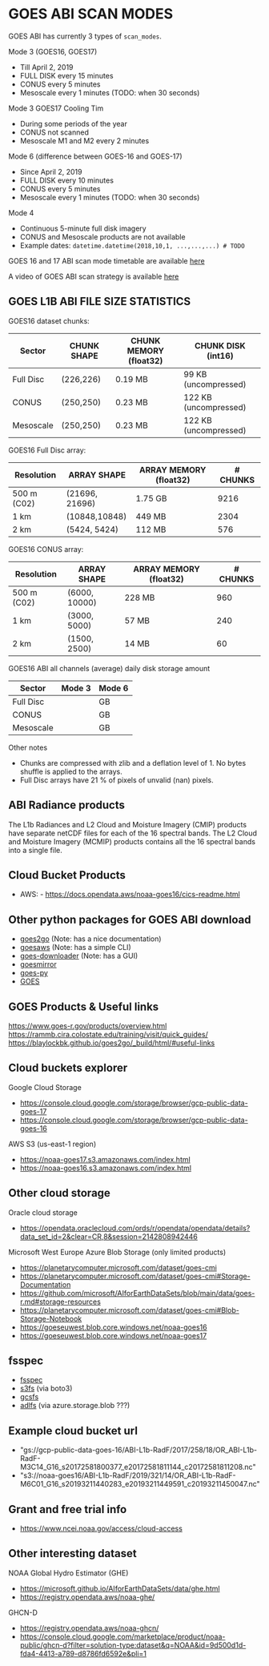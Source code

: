 # GOES ABI SCAN MODES 

GOES ABI has currently 3 types of `scan_modes`.

Mode 3 (GOES16, GOES17)
- Till April 2, 2019 
- FULL DISK every 15 minutes 
- CONUS every 5 minutes
- Mesoscale every 1 minutes  (TODO: when 30 seconds)

Mode 3 GOES17 Cooling Tim 
- During some periods of the year
- CONUS not scanned 
- Mesoscale M1 and M2 every 2 minutes

Mode 6 (difference between GOES-16  and GOES-17)
- Since  April 2, 2019 
- FULL DISK every 10 minutes 
- CONUS every 5 minutes
- Mesoscale every 1 minutes  (TODO: when 30 seconds)

Mode 4 
- Continuous 5-minute full disk imagery 
- CONUS and Mesoscale products are not available
- Example dates: `datetime.datetime(2018,10,1, ...,...,...) # TODO`

GOES 16 and 17 ABI scan mode timetable are available [here](https://www.goes-r.gov/users/abiScanModeInfo.html)

A video of GOES ABI scan strategy is available [here](shttps://www.youtube.com/watch?v=qCAPwgQR13w&ab_channel=NOAASatellites)

## GOES L1B ABI FILE SIZE STATISTICS 

GOES16 dataset chunks:

| Sector    | CHUNK SHAPE | CHUNK MEMORY (float32) | CHUNK DISK (int16)    |
|-----------|-------------|------------------------|-----------------------|
| Full Disc | (226,226)   | 0.19 MB                | 99 KB (uncompressed)  |
| CONUS     | (250,250)   | 0.23 MB                | 122 KB (uncompressed) |
| Mesoscale | (250,250)   | 0.23 MB                | 122 KB (uncompressed) |

GOES16 Full Disc array: 

| Resolution  | ARRAY SHAPE    | ARRAY MEMORY (float32) | # CHUNKS |
|-------------|----------------|------------------------|----------|
| 500 m (C02) | (21696, 21696) | 1.75 GB                | 9216     |
| 1 km        | (10848,10848)  | 449 MB                 | 2304     |
| 2 km        | (5424, 5424)   | 112 MB                 | 576      |

GOES16 CONUS array:

| Resolution  | ARRAY SHAPE   | ARRAY MEMORY (float32) | # CHUNKS |
|-------------|---------------|------------------------|----------|
| 500 m (C02) | (6000, 10000) | 228 MB                 | 960      |
| 1 km        | (3000, 5000)  | 57 MB                  | 240      |
| 2 km        | (1500, 2500)  | 14 MB                  | 60       |

GOES16 ABI all channels (average) daily disk storage amount 

| Sector    | Mode 3 | Mode 6  |  
|-----------|--------|---------| 
| Full Disc |        |      GB | 
| CONUS     |        |      GB | 
| Mesoscale |        |      GB | 

Other notes
- Chunks are compressed with zlib and a deflation level of 1. No bytes shuffle is applied to the arrays.
- Full Disc arrays have 21 % of pixels of unvalid (nan) pixels. 


## ABI Radiance products 

The L1b Radiances and L2 Cloud and Moisture Imagery (CMIP) products have separate netCDF files for each of the 16 spectral bands.
The L2 Cloud and Moisture Imagery (MCMIP) products contains all the 16 spectral bands into a single file.


## Cloud Bucket Products 
- AWS: - https://docs.opendata.aws/noaa-goes16/cics-readme.html
 

## Other python packages for GOES ABI download 
- [goes2go](https://github.com/blaylockbk/goes2go) (Note: has a nice documentation)
- [goesaws](https://github.com/mnichol3/goesaws) (Note: has a simple CLI)
- [goes-downloader](https://github.com/uba/goes-downloader) (Note: has a GUI)
- [goesmirror](https://github.com/meteoswiss-mdr/goesmirror/blob/master/goesmirror/goesmirror.py)
- [goes-py](https://github.com/palexandremello/goes-py)
- [GOES](https://github.com/joaohenry23/GOES)


## GOES Products & Useful links
https://www.goes-r.gov/products/overview.html
https://rammb.cira.colostate.edu/training/visit/quick_guides/
https://blaylockbk.github.io/goes2go/_build/html/#useful-links

## Cloud buckets explorer 
Google Cloud Storage  
- https://console.cloud.google.com/storage/browser/gcp-public-data-goes-17
- https://console.cloud.google.com/storage/browser/gcp-public-data-goes-16

AWS S3 (us-east-1 region)
- https://noaa-goes17.s3.amazonaws.com/index.html
- https://noaa-goes16.s3.amazonaws.com/index.html

## Other cloud storage 
Oracle cloud storage 
- https://opendata.oraclecloud.com/ords/r/opendata/opendata/details?data_set_id=2&clear=CR,8&session=2142808942446

Microsoft West Europe Azure Blob Storage  (only limited products)
- https://planetarycomputer.microsoft.com/dataset/goes-cmi
- https://planetarycomputer.microsoft.com/dataset/goes-cmi#Storage-Documentation
- https://github.com/microsoft/AIforEarthDataSets/blob/main/data/goes-r.md#storage-resources
- https://planetarycomputer.microsoft.com/dataset/goes-cmi#Blob-Storage-Notebook
- https://goeseuwest.blob.core.windows.net/noaa-goes16
- https://goeseuwest.blob.core.windows.net/noaa-goes17

## fsspec
- [fsspec](https://github.com/fsspec)
- [s3fs](https://s3fs.readthedocs.io/en/latest/) (via boto3)
- [gcsfs](https://gcsfs.readthedocs.io/en/latest/index.html)
- [adlfs](https://github.com/fsspec/adlfs)  (via azure.storage.blob ???)

## Example cloud bucket url  

- "gs://gcp-public-data-goes-16/ABI-L1b-RadF/2017/258/18/OR_ABI-L1b-RadF-M3C14_G16_s20172581800377_e20172581811144_c20172581811208.nc"
- "s3://noaa-goes16/ABI-L1b-RadF/2019/321/14/OR_ABI-L1b-RadF-M6C01_G16_s20193211440283_e20193211449591_c20193211450047.nc"
 
## Grant and free trial info 
- https://www.ncei.noaa.gov/access/cloud-access

## Other interesting dataset 

NOAA Global Hydro Estimator (GHE)
- https://microsoft.github.io/AIforEarthDataSets/data/ghe.html
- https://registry.opendata.aws/noaa-ghe/

GHCN-D
- https://registry.opendata.aws/noaa-ghcn/
- https://console.cloud.google.com/marketplace/product/noaa-public/ghcn-d?filter=solution-type:dataset&q=NOAA&id=9d500d1d-fda4-4413-a789-d8786fd6592e&pli=1

 
